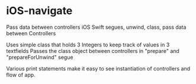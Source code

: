 # iOS-navigate
Pass data between controllers
iOS Swift segues, unwind, class, pass data between Controllers

Uses simple class that holds 3 Integers to keep track of values in 3 textfields
Passes the class object between controllers in "prepare" and "prepareForUnwind" segue

Various print statements make it easy to see instantiation of controllers and flow of app.
